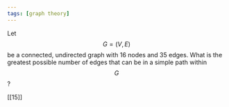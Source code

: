 ```yaml
---
tags: [graph theory]
---
```



Let $$G = (V, E)$$ be a connected, undirected graph with 16 nodes and 35 edges. What is the greatest possible number of edges that can be in a simple path within $$G$$?

[[15]]

